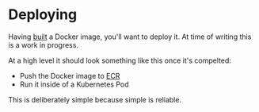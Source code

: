 # Deploying

Having [built](building.md) a Docker image, you'll want to deploy it. At time of
writing this is a work in progress.

At a high level it should look something like this once it's compelted:

- Push the Docker image to [ECR](https://aws.amazon.com/ecr)
- Run it inside of a Kubernetes Pod

This is deliberately simple because simple is reliable.
